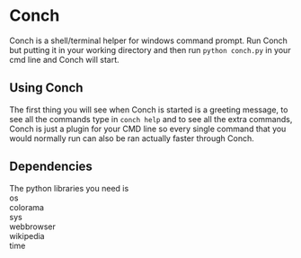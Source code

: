 # Conch
Conch is a shell/terminal helper for windows command prompt. Run Conch but putting it in your working directory and then run `python conch.py` in your cmd line and Conch will start.<br>

## Using Conch
The first thing you will see when Conch is started is a greeting message, to see all the commands type in `conch help` and to see all the extra commands, Conch is just a plugin for your CMD line so every single command that you would normally run can also be ran actually faster through Conch. 

## Dependencies
The python libraries you need is<br>
 os<br>
 colorama<br>
 sys<br>
 webbrowser<br>
 wikipedia<br>
 time<br>
